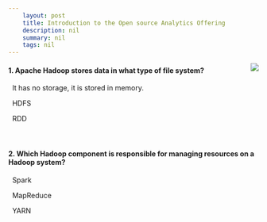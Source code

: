 ```yaml
---
    layout: post
    title: Introduction to the Open source Analytics Offering 
    description: nil
    summary: nil
    tags: nil
---
```



 <a target="_blank" href="https://docs.microsoft.com/en-us/learn/modules/intro-open-source-analytics-offering/5-knowledge-check/"><i class="fas fa-external-link-alt"></i> </a>
 <img align="right" src="https://docs.microsoft.com/en-us/learn/achievements/introduction-to-the-open-source-analytics-offering.svg">
####  1. Apache Hadoop stores data in what type of file system?


<i class='far fa-square'></i> &nbsp;&nbsp;It has no storage, it is stored in memory.

<i class='fas fa-check-square' style='color: Dodgerblue;'></i> &nbsp;&nbsp;HDFS

<i class='far fa-square'></i> &nbsp;&nbsp;RDD
<br />
<br />
<br />

####  2. Which Hadoop component is responsible for managing resources on a Hadoop system?


<i class='far fa-square'></i> &nbsp;&nbsp;Spark

<i class='far fa-square'></i> &nbsp;&nbsp;MapReduce

<i class='fas fa-check-square' style='color: Dodgerblue;'></i> &nbsp;&nbsp;YARN
<br />
<br />
<br />
